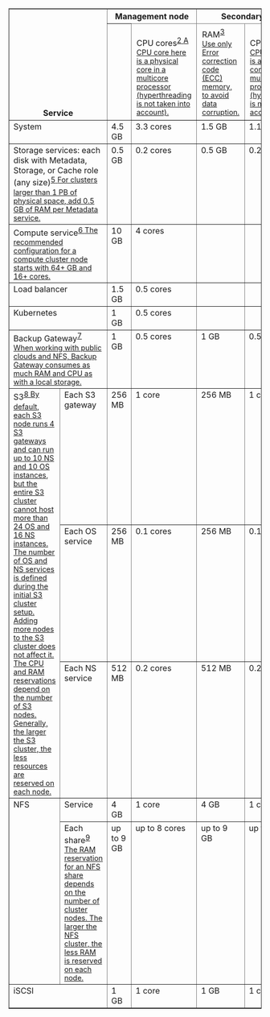 <table border="1" cellspacing="0" class="TableStyle-bordered-table" id="id16" style="mc-table-style: url('../../resources/tablestyles/borderedtable.css');">
<col class="TableStyle-bordered-table-Column-Column1"/>
<col class="TableStyle-bordered-table-Column-Column1"/>
<col class="TableStyle-bordered-table-Column-Column1"/>
<col class="TableStyle-bordered-table-Column-Column1"/>
<col class="TableStyle-bordered-table-Column-Column1"/>
<col class="TableStyle-bordered-table-Column-Column1"/>
<thead valign="bottom">
<tr class="TableStyle-bordered-table-Head-Header1" data-mc-pattern="2">
<th class="TableStyle-bordered-table-HeadE-Column1-Header1" colspan="2" rowspan="2">Service</th>
<th class="TableStyle-bordered-table-HeadE-Column1-Header1" colspan="2">Management node </th>
<th class="TableStyle-bordered-table-HeadD-Column1-Header1" colspan="2">Secondary node</th>
</tr>
<tr class="TableStyle-bordered-table-Head-Header1" data-mc-pattern="2">
<th [RAM](## "your hover text") </th>
<th class="TableStyle-bordered-table-HeadE-Column1-Header1" style="text-align: left;font-weight: normal;border-left-width: 0;border-right-width: 1px;border-top-width: 0;border-bottom-style: solid;border-bottom-width: 1px;border-bottom-color: #010101;padding-left: 10px;padding-right: 10px;padding-top: 7px;padding-bottom: 7px;">CPU cores<a class="MCTextPopup popup popupHead" href="javascript:void(0)" style="font-size: 0.9em; vertical-align: super">2<span aria-hidden="true" class="MCTextPopupBody MCTextPopupBody_Closed needs-pie popupBody"><span class="MCTextPopupArrow"> </span>A CPU core here is a physical core in a multicore processor (hyperthreading is not taken into account).</span></a></th>
<th class="TableStyle-bordered-table-HeadE-Column1-Header1" style="text-align: left;font-weight: normal;border-left-width: 0;border-right-width: 1px;border-top-width: 0;border-bottom-style: solid;border-bottom-width: 1px;border-bottom-color: #010101;padding-left: 10px;padding-right: 10px;padding-top: 7px;padding-bottom: 7px;">RAM<a class="MCTextPopup popup popupHead" href="javascript:void(0)" style="font-size: 0.9em; vertical-align: super">3<span aria-hidden="true" class="MCTextPopupBody MCTextPopupBody_Closed needs-pie popupBody"><span class="MCTextPopupArrow"> </span>Use only Error correction code (ECC) memory, to avoid data corruption.</span></a></th>
<th class="TableStyle-bordered-table-HeadD-Column1-Header1" style="text-align: left;font-weight: normal;border-left-width: 0;border-right-width: 1px;border-top-width: 0;border-bottom-style: solid;border-bottom-width: 1px;border-bottom-color: #010101;padding-left: 10px;padding-right: 10px;padding-top: 7px;padding-bottom: 7px;">CPU cores<a class="MCTextPopup popup popupHead" href="javascript:void(0)" style="font-size: 0.9em; vertical-align: super">4<span aria-hidden="true" class="MCTextPopupBody MCTextPopupBody_Closed needs-pie popupBody"><span class="MCTextPopupArrow"> </span>A CPU core here is a physical core in a multicore processor (hyperthreading is not taken into account).</span></a></th>
</tr>
</thead>
<tbody valign="top">
<tr class="TableStyle-bordered-table-Body-Body1">
<td class="TableStyle-bordered-table-BodyE-Column1-Body1" colspan="2">System</td>
<td class="TableStyle-bordered-table-BodyE-Column1-Body1">4.5 GB</td>
<td class="TableStyle-bordered-table-BodyE-Column1-Body1">3.3 cores</td>
<td class="TableStyle-bordered-table-BodyE-Column1-Body1">1.5 GB</td>
<td class="TableStyle-bordered-table-BodyD-Column1-Body1">1.1 cores</td>
</tr>
<tr class="TableStyle-bordered-table-Body-Body1">
<td class="TableStyle-bordered-table-BodyE-Column1-Body1" colspan="2">Storage services: each disk with Metadata, Storage, or Cache role (any size)<a class="MCTextPopup popup popupHead" href="javascript:void(0)" style="font-size: 0.9em; vertical-align: super">5<span aria-hidden="true" class="MCTextPopupBody MCTextPopupBody_Closed needs-pie popupBody"><span class="MCTextPopupArrow"> </span>For clusters larger than 1 PB of physical space, add 0.5 GB of RAM per Metadata service.</span></a></td>
<td class="TableStyle-bordered-table-BodyE-Column1-Body1">0.5 GB</td>
<td class="TableStyle-bordered-table-BodyE-Column1-Body1">0.2 cores</td>
<td class="TableStyle-bordered-table-BodyE-Column1-Body1">0.5 GB</td>
<td class="TableStyle-bordered-table-BodyD-Column1-Body1">0.2 cores</td>
</tr>
<tr class="TableStyle-bordered-table-Body-Body1">
<td class="TableStyle-bordered-table-BodyE-Column1-Body1" colspan="2">Compute service<a class="MCTextPopup popup popupHead" href="javascript:void(0)" style="font-size: 0.9em; vertical-align: super">6<span aria-hidden="true" class="MCTextPopupBody MCTextPopupBody_Closed needs-pie popupBody"><span class="MCTextPopupArrow"> </span>The recommended configuration for a compute cluster node starts with 64+ GB and 16+ cores.</span></a></td>
<td class="TableStyle-bordered-table-BodyE-Column1-Body1">10 GB</td>
<td class="TableStyle-bordered-table-BodyE-Column1-Body1">4 cores</td>
<td class="TableStyle-bordered-table-BodyE-Column1-Body1"> </td>
<td class="TableStyle-bordered-table-BodyD-Column1-Body1"> </td>
</tr>
<tr class="TableStyle-bordered-table-Body-Body1">
<td class="TableStyle-bordered-table-BodyE-Column1-Body1" colspan="2">Load balancer</td>
<td class="TableStyle-bordered-table-BodyE-Column1-Body1">1.5 GB</td>
<td class="TableStyle-bordered-table-BodyE-Column1-Body1">0.5 cores</td>
<td class="TableStyle-bordered-table-BodyE-Column1-Body1"> </td>
<td class="TableStyle-bordered-table-BodyD-Column1-Body1"> </td>
</tr>
<tr class="TableStyle-bordered-table-Body-Body1">
<td class="TableStyle-bordered-table-BodyE-Column1-Body1" colspan="2">Kubernetes</td>
<td class="TableStyle-bordered-table-BodyE-Column1-Body1">1 GB</td>
<td class="TableStyle-bordered-table-BodyE-Column1-Body1">0.5 cores</td>
<td class="TableStyle-bordered-table-BodyE-Column1-Body1"> </td>
<td class="TableStyle-bordered-table-BodyD-Column1-Body1"> </td>
</tr>
<tr class="TableStyle-bordered-table-Body-Body1">
<td class="TableStyle-bordered-table-BodyE-Column1-Body1" colspan="2">Backup Gateway<a class="MCTextPopup popup popupHead" href="javascript:void(0)" style="font-size: 0.9em; vertical-align: super">7<span aria-hidden="true" class="MCTextPopupBody MCTextPopupBody_Closed needs-pie popupBody"><span class="MCTextPopupArrow"> </span>When working with public clouds and NFS, Backup Gateway consumes as much RAM and CPU as with a local storage.</span></a></td>
<td class="TableStyle-bordered-table-BodyE-Column1-Body1">1 GB</td>
<td class="TableStyle-bordered-table-BodyE-Column1-Body1">0.5 cores</td>
<td class="TableStyle-bordered-table-BodyE-Column1-Body1">1 GB</td>
<td class="TableStyle-bordered-table-BodyD-Column1-Body1">0.5 cores</td>
</tr>
<tr class="TableStyle-bordered-table-Body-Body1">
<td class="TableStyle-bordered-table-BodyE-Column1-Body1" rowspan="3">S3<a class="MCTextPopup popup popupHead" href="javascript:void(0)" style="font-size: 0.9em; vertical-align: super">8<span aria-hidden="true" class="MCTextPopupBody MCTextPopupBody_Closed needs-pie popupBody"><span class="MCTextPopupArrow"> </span>By default, each S3 node runs 4 S3 gateways and can run up to 10 NS and 10 OS instances, but the entire S3 cluster cannot host more than 24 OS and 16 NS instances. The number of OS and NS services is defined during the initial S3 cluster setup. Adding more nodes to the S3 cluster does not affect it. The CPU and RAM reservations depend on the number of S3 nodes. Generally, the larger the S3 cluster, the less resources are reserved on each node.</span></a></td>
<td class="TableStyle-bordered-table-BodyE-Column1-Body1">Each S3 gateway</td>
<td class="TableStyle-bordered-table-BodyE-Column1-Body1">256 MB</td>
<td class="TableStyle-bordered-table-BodyE-Column1-Body1">1 core</td>
<td class="TableStyle-bordered-table-BodyE-Column1-Body1">256 MB</td>
<td class="TableStyle-bordered-table-BodyD-Column1-Body1">1 core</td>
</tr>
<tr class="TableStyle-bordered-table-Body-Body1">
<td class="TableStyle-bordered-table-BodyE-Column1-Body1">Each OS service</td>
<td class="TableStyle-bordered-table-BodyE-Column1-Body1">256 MB</td>
<td class="TableStyle-bordered-table-BodyE-Column1-Body1">0.1 cores</td>
<td class="TableStyle-bordered-table-BodyE-Column1-Body1">256 MB</td>
<td class="TableStyle-bordered-table-BodyD-Column1-Body1">0.1 cores</td>
</tr>
<tr class="TableStyle-bordered-table-Body-Body1">
<td class="TableStyle-bordered-table-BodyE-Column1-Body1">Each NS service</td>
<td class="TableStyle-bordered-table-BodyE-Column1-Body1">512 MB</td>
<td class="TableStyle-bordered-table-BodyE-Column1-Body1">0.2 cores</td>
<td class="TableStyle-bordered-table-BodyE-Column1-Body1">512 MB</td>
<td class="TableStyle-bordered-table-BodyD-Column1-Body1">0.2 cores</td>
</tr>
<tr class="TableStyle-bordered-table-Body-Body1">
<td class="TableStyle-bordered-table-BodyE-Column1-Body1" rowspan="2">NFS</td>
<td class="TableStyle-bordered-table-BodyE-Column1-Body1">Service</td>
<td class="TableStyle-bordered-table-BodyE-Column1-Body1">4 GB</td>
<td class="TableStyle-bordered-table-BodyE-Column1-Body1">1 core</td>
<td class="TableStyle-bordered-table-BodyE-Column1-Body1">4 GB</td>
<td class="TableStyle-bordered-table-BodyD-Column1-Body1">1 core</td>
</tr>
<tr class="TableStyle-bordered-table-Body-Body1">
<td class="TableStyle-bordered-table-BodyE-Column1-Body1">Each share<a class="MCTextPopup popup popupHead" href="javascript:void(0)" style="font-size: 0.9em; vertical-align: super">9<span aria-hidden="true" class="MCTextPopupBody MCTextPopupBody_Closed needs-pie popupBody"><span class="MCTextPopupArrow"> </span>The RAM reservation for an NFS share depends on the number of cluster nodes. The larger the NFS cluster, the less RAM is reserved on each node.</span></a></td>
<td class="TableStyle-bordered-table-BodyE-Column1-Body1">up to 9 GB</td>
<td class="TableStyle-bordered-table-BodyE-Column1-Body1">up to 8 cores</td>
<td class="TableStyle-bordered-table-BodyE-Column1-Body1">up to 9 GB</td>
<td class="TableStyle-bordered-table-BodyD-Column1-Body1">up to 8 cores</td>
</tr>
<tr class="TableStyle-bordered-table-Body-Body1">
<td class="TableStyle-bordered-table-BodyB-Column1-Body1" colspan="2">iSCSI</td>
<td class="TableStyle-bordered-table-BodyB-Column1-Body1">1 GB</td>
<td class="TableStyle-bordered-table-BodyB-Column1-Body1">1 core</td>
<td class="TableStyle-bordered-table-BodyB-Column1-Body1">1 GB</td>
<td class="TableStyle-bordered-table-BodyA-Column1-Body1">1 core</td>
</tr>
</tbody>
</table>
